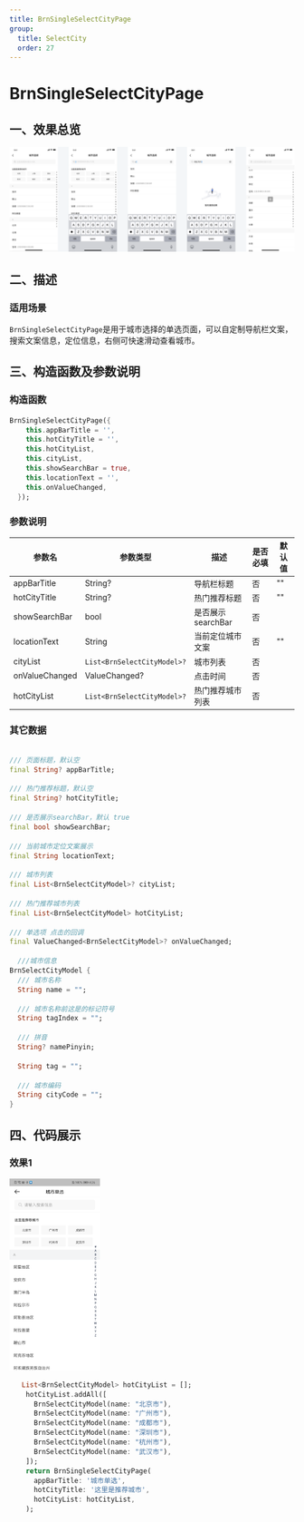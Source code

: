 ```yaml
---
title: BrnSingleSelectCityPage
group:
  title: SelectCity
  order: 27
---
```


# BrnSingleSelectCityPage

## 一、效果总览

![](./img/BrnSingleSelectCityPageIntro.png)

## 二、描述

### 适用场景

`BrnSingleSelectCityPage`是用于城市选择的单选页面，可以自定制导航栏文案，搜索文案信息，定位信息，右侧可快速滑动查看城市。

## 三、构造函数及参数说明

### 构造函数

```dart
BrnSingleSelectCityPage({
    this.appBarTitle = '',
    this.hotCityTitle = '',
    this.hotCityList,
    this.cityList,
    this.showSearchBar = true,
    this.locationText = '',
    this.onValueChanged,
  });
```



### 参数说明

| **参数名** | **参数类型** | **描述** | **是否必填** | **默认值** |
| --- | --- | --- | --- | --- |
| appBarTitle | String? | 导航栏标题 | 否 | "" |
| hotCityTitle | String? | 热门推荐标题 | 否 | "" |
| showSearchBar | bool | 是否展示searchBar | 否 |  |
| locationText | String | 当前定位城市文案 | 否 | "" |
| cityList | `List<BrnSelectCityModel>?` | 城市列表 | 否 |  |
| onValueChanged | ValueChanged<BrnSelectCityModel>? | 点击时间 | 否 |  |
| hotCityList | `List<BrnSelectCityModel>?` | 热门推荐城市列表 | 否 |  |

### 其它数据


```dart

/// 页面标题，默认空
final String? appBarTitle;

/// 热门推荐标题，默认空
final String? hotCityTitle;

/// 是否展示searchBar，默认 true
final bool showSearchBar;

/// 当前城市定位文案展示
final String locationText;

/// 城市列表
final List<BrnSelectCityModel>? cityList;

/// 热门推荐城市列表
final List<BrnSelectCityModel> hotCityList;

/// 单选项 点击的回调
final ValueChanged<BrnSelectCityModel>? onValueChanged;
  
  ///城市信息  
BrnSelectCityModel {
  /// 城市名称
  String name = "";

  /// 城市名称前这是的标记符号 
  String tagIndex = "";

  /// 拼音
  String? namePinyin;

  String tag = "";

  /// 城市编码
  String cityCode = ""; 
}
```


## 四、代码展示

### 效果1

<img src="./img/BrnSingleSelectCityPageDemo1.png" style="zoom: 33%;" />

```dart
   List<BrnSelectCityModel> hotCityList = [];
    hotCityList.addAll([
      BrnSelectCityModel(name: "北京市"),
      BrnSelectCityModel(name: "广州市"),
      BrnSelectCityModel(name: "成都市"),
      BrnSelectCityModel(name: "深圳市"),
      BrnSelectCityModel(name: "杭州市"),
      BrnSelectCityModel(name: "武汉市"),
    ]);
    return BrnSingleSelectCityPage(
      appBarTitle: '城市单选',
      hotCityTitle: '这里是推荐城市',
      hotCityList: hotCityList,
    );
   			
```